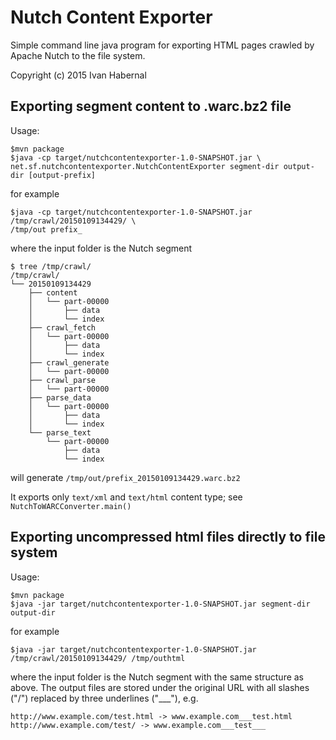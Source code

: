 # Nutch Content Exporter

Simple command line java program for exporting HTML pages crawled by Apache Nutch to the file system.

Copyright (c) 2015 Ivan Habernal

## Exporting segment content to .warc.bz2 file

Usage:

    $mvn package
    $java -cp target/nutchcontentexporter-1.0-SNAPSHOT.jar \
    net.sf.nutchcontentexporter.NutchContentExporter segment-dir output-dir [output-prefix]

for example

    $java -cp target/nutchcontentexporter-1.0-SNAPSHOT.jar /tmp/crawl/20150109134429/ \
    /tmp/out prefix_

where the input folder is the Nutch segment

    $ tree /tmp/crawl/
    /tmp/crawl/
    └── 20150109134429
        ├── content
        │   └── part-00000
        │       ├── data
        │       └── index
        ├── crawl_fetch
        │   └── part-00000
        │       ├── data
        │       └── index
        ├── crawl_generate
        │   └── part-00000
        ├── crawl_parse
        │   └── part-00000
        ├── parse_data
        │   └── part-00000
        │       ├── data
        │       └── index
        └── parse_text
            └── part-00000
                ├── data
                └── index

will generate `/tmp/out/prefix_20150109134429.warc.bz2`

It exports only `text/xml` and `text/html` content type; see `NutchToWARCConverter.main()`

## Exporting uncompressed html files directly to file system

Usage:

    $mvn package
    $java -jar target/nutchcontentexporter-1.0-SNAPSHOT.jar segment-dir output-dir

for example

    $java -jar target/nutchcontentexporter-1.0-SNAPSHOT.jar /tmp/crawl/20150109134429/ /tmp/outhtml

where the input folder is the Nutch segment with the same structure as above. The output files are stored under the original URL with all slashes ("/") replaced by three
underlines ("___"), e.g.

    http://www.example.com/test.html -> www.example.com___test.html
    http://www.example.com/test/ -> www.example.com___test___